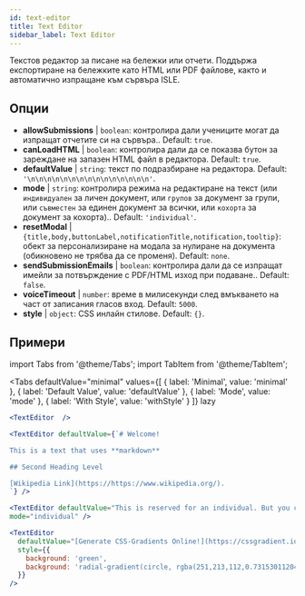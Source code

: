 ```yaml
---
id: text-editor
title: Text Editor
sidebar_label: Text Editor
---
```


Текстов редактор за писане на бележки или отчети. Поддържа експортиране на бележките като HTML или PDF файлове, както и автоматично изпращане към сървъра ISLE.

## Опции

* __allowSubmissions__ | `boolean`: контролира дали учениците могат да изпращат отчетите си на сървъра.. Default: `true`.
* __canLoadHTML__ | `boolean`: контролира дали да се показва бутон за зареждане на запазен HTML файл в редактора. Default: `true`.
* __defaultValue__ | `string`: текст по подразбиране на редактора. Default: `'\n\n\n\n\n\n\n\n\n\n\n\n\n\n\n'`.
* __mode__ | `string`: контролира режима на редактиране на текст (или `индивидуален` за личен документ, или `групов` за документ за групи, или `съвместен` за единен документ за всички, или `кохорта` за документ за кохорта).. Default: `'individual'`.
* __resetModal__ | `{title,body,buttonLabel,notificationTitle,notification,tooltip}`: обект за персонализиране на модала за нулиране на документа (обикновено не трябва да се променя). Default: `none`.
* __sendSubmissionEmails__ | `boolean`: контролира дали да се изпращат имейли за потвърждение с PDF/HTML изход при подаване.. Default: `false`.
* __voiceTimeout__ | `number`: време в милисекунди след вмъкването на част от записания гласов вход. Default: `5000`.
* __style__ | `object`: CSS инлайн стилове. Default: `{}`.


## Примери

import Tabs from '@theme/Tabs';
import TabItem from '@theme/TabItem';

<Tabs
    defaultValue="minimal"
    values={[
        { label: 'Minimal', value: 'minimal' },
        { label: 'Default Value', value: 'defaultValue' },
        { label: 'Mode', value: 'mode' },
        { label: 'With Style', value: 'withStyle' }
    ]}
    lazy
>

<TabItem value="minimal">

```jsx live
<TextEditor  />
```

</TabItem>

<TabItem value="defaultValue">

```jsx live
<TextEditor defaultValue={`# Welcome!

This is a text that uses **markdown**

## Second Heading Level

[Wikipedia Link](https://https://www.wikipedia.org/).
`} />
```

</TabItem>

<TabItem value="mode">

```jsx live
<TextEditor defaultValue="This is reserved for an individual. But you can also allow groups, students cohorts, or everybody to join in and work collaboratively (setting the mode option will only have an effect in a live lesson, not this preview)." 
mode="individual" />
```

</TabItem>

<TabItem value="withStyle">

```jsx live
<TextEditor  
  defaultValue="[Generate CSS-Gradients Online!](https://cssgradient.io/)"
  style={{ 
    background: 'green',
    background: 'radial-gradient(circle, rgba(251,213,112,0.7315301120448179) 0%,rgba(83,199,14,0.4514180672268907) 100%)' 
  }}
/>
```

</TabItem>

</Tabs>
